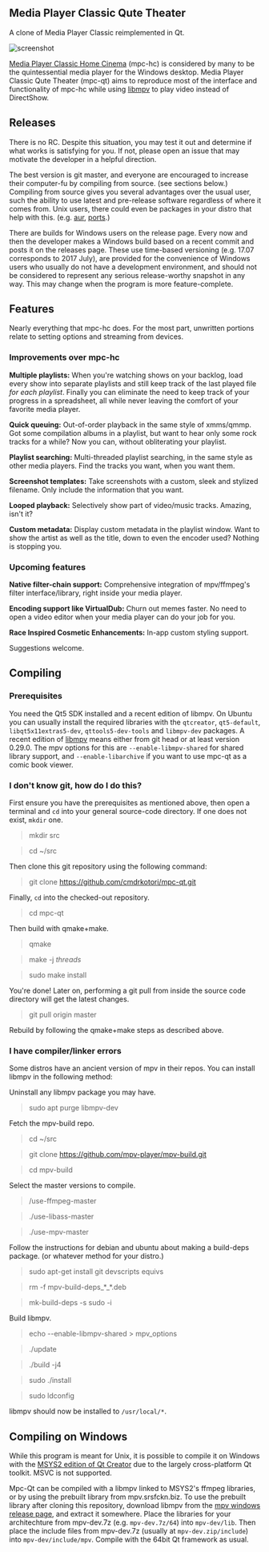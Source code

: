 ## Media Player Classic Qute Theater

A clone of Media Player Classic reimplemented in Qt.

![screenshot]

[Media Player Classic Home Cinema][mpc-hc] (mpc-hc) is considered by many to
be the quintessential media player for the Windows desktop.  Media Player
Classic Qute Theater (mpc-qt) aims to reproduce most of the interface and
functionality of mpc-hc while using [libmpv] to play video instead of
DirectShow.


## Releases

There is no RC.  Despite this situation, you may test it out and determine if
what works is satisfying for you.  If not, please open an issue that may
motivate the developer in a helpful direction.

The best version is git master, and everyone are encouraged to increase their
computer-fu by compiling from source. (see sections below.)  Compiling from
source gives you several advantages over the usual user, such the ability to
use latest and pre-release software regardless of where it comes from.  Unix
users, there could even be packages in your distro that help with this. (e.g.
[aur], [ports].)

There are builds for Windows users on the release page.  Every now and then
the developer makes a Windows build based on a recent commit and posts it on
the releases page.  These use time-based versioning (e.g. 17.07 corresponds to
2017 July), are provided for the convenience of Windows users who usually do
not have a development environment, and should not be considered to represent
any serious release-worthy snapshot in any way.  This may change when the
program is more feature-complete.


## Features

Nearly everything that mpc-hc does.  For the most part, unwritten
portions relate to setting options and streaming from devices.


### Improvements over mpc-hc

**Multiple playlists:**  When you're watching shows on your backlog, load
every show into separate playlists and still keep track of the last played
file *for each playlist*.  Finally you can eliminate the need to keep track of
your progress in a spreadsheet, all while never leaving the comfort of your
favorite media player.

**Quick queuing:**  Out-of-order playback in the same style of xmms/qmmp.
Got some compilation albums in a playlist, but want to hear only some rock
tracks for a while?  Now you can, without obliterating your playlist.

**Playlist searching:**  Multi-threaded playlist searching, in the same style
as other media players.  Find the tracks you want, when you want them.

**Screenshot templates:**  Take screenshots with a custom, sleek and stylized
filename.  Only include the information that you want.

**Looped playback:** Selectively show part of video/music tracks.  Amazing,
isn't it?

**Custom metadata:**  Display custom metadata in the playlist window.  Want to
show the artist as well as the title, down to even the encoder used?  Nothing
is stopping you.


### Upcoming features

**Native filter-chain support:**  Comprehensive integration of mpv/ffmpeg's
filter interface/library, right inside your media player.

**Encoding support like VirtualDub:**  Churn out memes faster.  No need to
open a video editor when your media player can do your job for you.

**Race Inspired Cosmetic Enhancements:**  In-app custom styling support.

Suggestions welcome.


## Compiling

### Prerequisites

You need the Qt5 SDK installed and a recent edition of libmpv.  On Ubuntu you
can usually install the required libraries with the ``qtcreator``,
``qt5-default``, ``libqt5x11extras5-dev``, ``qttools5-dev-tools`` and
``libmpv-dev`` packages.  A recent edition of [libmpv] means either from git
head or at least version 0.29.0.  The mpv options for this are
``--enable-libmpv-shared`` for shared library support, and
``--enable-libarchive`` if you want to use mpc-qt as a comic book viewer.

### I don't know git, how do I do this?

First ensure you have the prerequisites as mentioned above, then open a terminal
and `cd` into your general source-code directory. If one does not exist,
`mkdir` one.

>mkdir src

>cd ~/src

Then clone this git repository using the following command:

>git clone https://github.com/cmdrkotori/mpc-qt.git

Finally, `cd` into the checked-out repository.

>cd mpc-qt

Then build with qmake+make.

>qmake

>make -j *threads*

>sudo make install

You're done!  Later on, performing a git pull from inside the source code
directory will get the latest changes.

>git pull origin master

Rebuild by following the qmake+make steps as described above.

### I have compiler/linker errors

Some distros have an ancient version of mpv in their repos.  You can install
libmpv in the following method:

Uninstall any libmpv package you may have.

>sudo apt purge libmpv-dev

Fetch the mpv-build repo.

>cd ~/src

>git clone https://github.com/mpv-player/mpv-build.git

>cd mpv-build

Select the master versions to compile.

>/use-ffmpeg-master

>./use-libass-master

>./use-mpv-master

Follow the instructions for debian and ubuntu about making a build-deps
package. (or whatever method for your distro.)

>sudo apt-get install git devscripts equivs

>rm -f mpv-build-deps\_\*\_\*.deb

>mk-build-deps -s sudo -i

Build libmpv.

>echo --enable-libmpv-shared > mpv_options

>./update

>./build -j4

>sudo ./install

>sudo ldconfig

libmpv should now be installed to `/usr/local/*`.


## Compiling on Windows

While this program is meant for Unix, it is possible to compile it on Windows
with the [MSYS2 edition of Qt Creator] due to the largely cross-platform Qt
toolkit.  MSVC is not supported.

Mpc-Qt can be compiled with a libmpv linked to MSYS2's ffmpeg libraries, or by
using the prebuilt library from mpv.srsfckn.biz.  To use the prebuilt library
after cloning this repository, download libmpv from the
[mpv windows release page], and extract it somewhere.  Place the libraries for
your architechture from mpv-dev.7z (e.g. `mpv-dev.7z/64`) into `mpv-dev/lib`.
Then place the include files from mpv-dev.7z (usually at `mpv-dev.zip/include`)
into `mpv-dev/include/mpv`.  Compile with the 64bit Qt framework as usual.

[screenshot]:https://gist.githubusercontent.com/cmdrkotori/c26e75fa01341ec54b648f1ff082a71a/raw/885f4af0df7342ec2adc1353749ad3522fab196c/screenshot%252020180427.png
[mpc-hc]:https://mpc-hc.org/
[libmpv]:https://github.com/mpv-player/mpv
[mwe]:https://github.com/cmdrkotori/mpc-qt/commit/9400f595
[aur]:https://aur.archlinux.org/packages/mpc-qt-git/
[ports]:https://www.freshports.org/multimedia/mpc-qt
[mpv-build]:https://github.com/mpv-player/mpv-build
[bomi]:https://github.com/xylosper/bomi
[baka]:https://github.com/u8sand/Baka-MPlayer
[mpv windows release page]:https://mpv.srsfckn.biz/
[MSYS2 edition of Qt Creator]:https://wiki.qt.io/MSYS2
